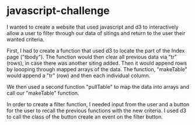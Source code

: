 # javascript-challenge

I wanted to create a website that used javascript and d3 to interactively allow a user to filter through our data of sitings and return to the user their wanted criteria. 

First, I had to create a function that used d3 to locate the part of the Index page ("tbody"). The function would then clear all previous data via "tr" (rows), in case there was another siting added. Then it would append rows by loooping through mapped arrays of the data. The function, "makeTable" would append a "tr" (row) and then each individual column. 

We then used a second function "pullTable" to map the data into arrays and call our "makeTable" function.

In order to create a filter function, I needed input from the user and a button for the user to recall the previous functions with the new criteria. I used d3 to call the class of the button create an event on the filter button. 
